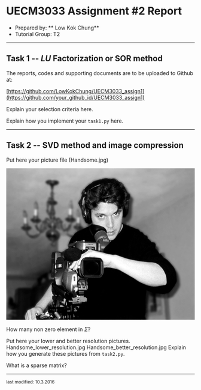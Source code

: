 UECM3033 Assignment #2 Report
========================================================

- Prepared by: ** Low Kok Chung**
- Tutorial Group: T2

--------------------------------------------------------

## Task 1 --  $LU$ Factorization or SOR method

The reports, codes and supporting documents are to be uploaded to Github at: 

[https://github.com/LowKokChung/UECM3033_assign1](https://github.com/your_github_id/UECM3033_assign1)

Explain your selection criteria here.

Explain how you implement your `task1.py` here.

---------------------------------------------------------

## Task 2 -- SVD method and image compression

Put here your picture file (Handsome.jpg)

![Handsome.jpg](Handsome.jpg)

How many non zero element in $\Sigma$?

Put here your lower and better resolution pictures.
Handsome_lower_resolution.jpg
Handsome_better_resolution.jpg
Explain how you generate
these pictures from `task2.py`.

What is a sparse matrix?


-----------------------------------

<sup>last modified: 10.3.2016</sup>
